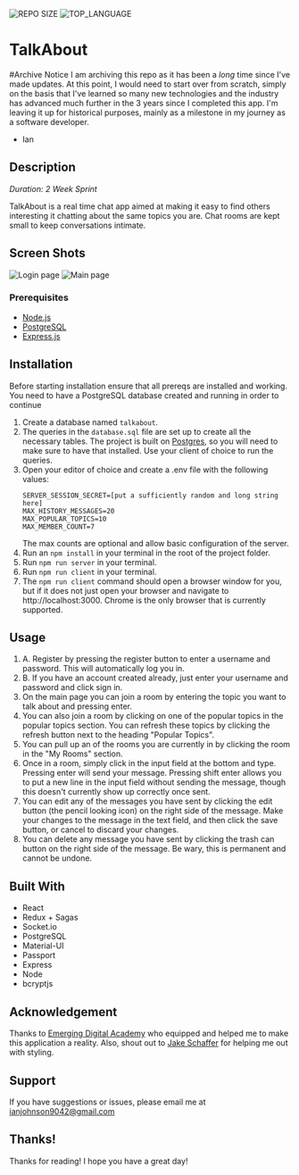 ![REPO SIZE](https://img.shields.io/github/repo-size/its-justus/talk-about.svg?style=flat-square)
![TOP_LANGUAGE](https://img.shields.io/github/languages/top/its-justus/talk-about.svg?style=flat-square)

# TalkAbout

#Archive Notice
I am archiving this repo as it has been a *long* time since I've made updates. At this point, I would need to start over from scratch, simply on the basis that I've learned so many new technologies and the industry has advanced much further in the 3 years since I completed this app. I'm leaving it up for historical purposes, mainly as a milestone in my journey as a software developer.
- Ian

## Description

_Duration: 2 Week Sprint_

TalkAbout is a real time chat app aimed at making it easy to find others interesting it chatting about the same topics you are. Chat rooms are kept small to keep conversations intimate.

## Screen Shots

![Login page](/documentation/images/login.png)
![Main page](/documentation/images/mainpage.png)

### Prerequisites

- [Node.js](https://nodejs.org/en/)
- [PostgreSQL](https://www.postgresql.org/download/)
- [Express.js](https://expressjs.com/)

## Installation

Before starting installation ensure that all prereqs are installed and working. You need to have a PostgreSQL database created and running in order to continue

1. Create a database named `talkabout`.
2. The queries in the `database.sql` file are set up to create all the necessary tables. The project is built on [Postgres](https://www.postgresql.org/download/), so you will need to make sure to have that installed. Use your client of choice to run the queries. 
3. Open your editor of choice and create a .env file with the following values:
	```
	SERVER_SESSION_SECRET=[put a sufficiently random and long string here]
	MAX_HISTORY_MESSAGES=20
	MAX_POPULAR_TOPICS=10
	MAX_MEMBER_COUNT=7
	```
	The max counts are optional and allow basic configuration of the server.
4. Run an `npm install` in your terminal in the root of the project folder.
5. Run `npm run server` in your terminal.
6. Run `npm run client` in your terminal.
7. The `npm run client` command should open a browser window for you, but if it does not just open your browser and navigate to http://localhost:3000. Chrome is the only browser that is currently supported.

## Usage

1. A. Register by pressing the register button to enter a username and password. This will automatically log you in.
1. B. If you have an account created already, just enter your username and password and click sign in.
2. On the main page you can join a room by entering the topic you want to talk about and pressing enter.
3. You can also join a room by clicking on one of the popular topics in the popular topics section. You can refresh these topics by clicking the refresh button next to the heading "Popular Topics".
4. You can pull up an of the rooms you are currently in by clicking the room in the "My Rooms" section.
5. Once in a room, simply click in the input field at the bottom and type. Pressing enter will send your message. Pressing shift enter allows you to put a new line in the input field without sending the message, though this doesn't currently show up correctly once sent.
6. You can edit any of the messages you have sent by clicking the edit button (the pencil looking icon) on the right side of the message. Make your changes to the message in the text field, and then click the save button, or cancel to discard your changes.
7. You can delete any message you have sent by clicking the trash can button on the right side of the message. Be wary, this is permanent and cannot be undone.


## Built With

* React
* Redux + Sagas
* Socket.io
* PostgreSQL
* Material-UI
* Passport
* Express
* Node
* bcryptjs

## Acknowledgement
Thanks to [Emerging Digital Academy](www.emergingacademy.org) who equipped and helped me to make this application a reality. Also, shout out to [Jake Schaffer](https://github.com/JakeCr8Guru) for helping me out with styling.  

## Support
If you have suggestions or issues, please email me at [ianjohnson9042@gmail.com](ianjohnson9042@gmail.com)

## Thanks!

Thanks for reading! I hope you have a great day!
